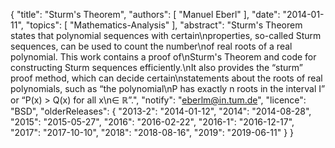 {
    "title": "Sturm's Theorem",
    "authors": [
        "Manuel Eberl"
    ],
    "date": "2014-01-11",
    "topics": [
        "Mathematics-Analysis"
    ],
    "abstract": "Sturm's Theorem states that polynomial sequences with certain\nproperties, so-called Sturm sequences, can be used to count the number\nof real roots of a real polynomial. This work contains a proof of\nSturm's Theorem and code for constructing Sturm sequences efficiently.\nIt also provides the “sturm” proof method, which can decide certain\nstatements about the roots of real polynomials, such as “the polynomial\nP has exactly n roots in the interval I” or “P(x) > Q(x) for all x\n&#8712; &#8477;”.",
    "notify": "eberlm@in.tum.de",
    "licence": "BSD",
    "olderReleases": {
        "2013-2": "2014-01-12",
        "2014": "2014-08-28",
        "2015": "2015-05-27",
        "2016": "2016-02-22",
        "2016-1": "2016-12-17",
        "2017": "2017-10-10",
        "2018": "2018-08-16",
        "2019": "2019-06-11"
    }
}